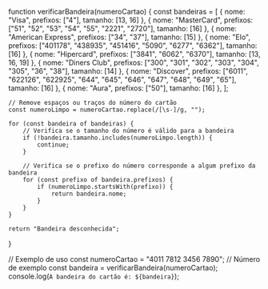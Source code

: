 function verificarBandeira(numeroCartao) {
    const bandeiras = [
        { nome: "Visa", prefixos: ["4"], tamanho: [13, 16] },
        { nome: "MasterCard", prefixos: ["51", "52", "53", "54", "55", "2221", "2720"], tamanho: [16] },
        { nome: "American Express", prefixos: ["34", "37"], tamanho: [15] },
        { nome: "Elo", prefixos: ["401178", "438935", "451416", "5090", "6277", "6362"], tamanho: [16] },
        { nome: "Hipercard", prefixos: ["3841", "6062", "6370"], tamanho: [13, 16, 19] },
        { nome: "Diners Club", prefixos: ["300", "301", "302", "303", "304", "305", "36", "38"], tamanho: [14] },
        { nome: "Discover", prefixos: ["6011", "622126", "622925", "644", "645", "646", "647", "648", "649", "65"], tamanho: [16] },
        { nome: "Aura", prefixos: ["50"], tamanho: [16] },
    ];

    // Remove espaços ou traços do número do cartão
    const numeroLimpo = numeroCartao.replace(/[\s-]/g, "");

    for (const bandeira of bandeiras) {
        // Verifica se o tamanho do número é válido para a bandeira
        if (!bandeira.tamanho.includes(numeroLimpo.length)) {
            continue;
        }

        // Verifica se o prefixo do número corresponde a algum prefixo da bandeira
        for (const prefixo of bandeira.prefixos) {
            if (numeroLimpo.startsWith(prefixo)) {
                return bandeira.nome;
            }
        }
    }

    return "Bandeira desconhecida";
}

// Exemplo de uso
const numeroCartao = "4011 7812 3456 7890"; // Número de exemplo
const bandeira = verificarBandeira(numeroCartao);
console.log(`A bandeira do cartão é: ${bandeira}`);
